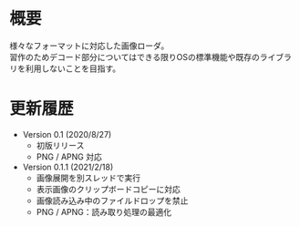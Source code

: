 # 概要
様々なフォーマットに対応した画像ローダ。  
習作のためデコード部分についてはできる限りOSの標準機能や既存のライブラリを利用しないことを目指す。

# 更新履歴
- Version 0.1 (2020/8/27)
    - 初版リリース
    - PNG / APNG 対応
- Version 0.1.1 (2021/2/18)
    - 画像展開を別スレッドで実行
    - 表示画像のクリップボードコピーに対応
    - 画像読み込み中のファイルドロップを禁止
    - PNG / APNG：読み取り処理の最適化
